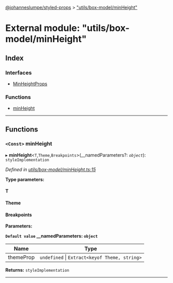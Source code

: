 [@johanneslumpe/styled-props](../README.md) > ["utils/box-model/minHeight"](../modules/_utils_box_model_minheight_.md)

# External module: "utils/box-model/minHeight"

## Index

### Interfaces

* [MinHeightProps](../interfaces/_utils_box_model_minheight_.minheightprops.md)

### Functions

* [minHeight](_utils_box_model_minheight_.md#minheight)

---

## Functions

<a id="minheight"></a>

### `<Const>` minHeight

▸ **minHeight**<`T`,`Theme`,`Breakpoints`>(__namedParameters?: *`object`*): `styleImplementation`

*Defined in [utils/box-model/minHeight.ts:15](https://github.com/johanneslumpe/styled-props/blob/8e709f1/src/utils/box-model/minHeight.ts#L15)*

**Type parameters:**

#### T 
#### Theme 
#### Breakpoints 
**Parameters:**

**`Default value` __namedParameters: `object`**

| Name | Type |
| ------ | ------ |
| themeProp | `undefined` \| `Extract<keyof Theme, string>` |

**Returns:** `styleImplementation`

___

